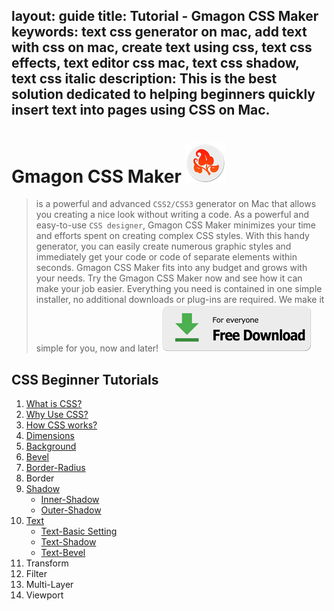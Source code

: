 layout: guide
title: Tutorial - Gmagon CSS Maker 
keywords: text css generator on mac, add text with css on mac, create text using css, text css effects, text editor css mac, text css shadow, text css italic
description: This is the best solution dedicated to helping beginners quickly insert text into pages using CSS on Mac. 
---

# Gmagon CSS Maker ![](../../../products/store/gmagon_css_maker/images/logo/logo_64x64.png)
> is a powerful and advanced `CSS2/CSS3` generator on Mac that allows you creating a nice look without writing a code. As a powerful and easy-to-use `CSS designer`, Gmagon CSS Maker minimizes your time and efforts spent on creating complex CSS styles. With this handy generator, you can easily create numerous graphic styles and immediately get your code or code of separate elements within seconds. Gmagon CSS Maker fits into any budget and grows with your needs. Try the Gmagon CSS Maker now and see how it can make your job easier. Everything you need is contained in one simple installer, no additional downloads or plug-ins are required. We make it simple for you, now and later!
> [![](../../../asset/images/free-download.png)](../../../products/store/gmagon_css_maker/download.html)

## CSS Beginner Tutorials

1. [What is CSS?](./what-is-css.html) 
1. [Why Use CSS?](./why-use-css.html) 
1. [How CSS works?](./how-css-works.html) 
1. [Dimensions](./dimensions.html)
1. [Background](./background.html)
1. [Bevel](./bevel.html)
1. [Border-Radius](./border-radius.html)
1. Border
1. [Shadow](./shadow.html) 
	- [Inner-Shadow](./shadow.html#Inner-Shadow)
	- [Outer-Shadow](./shadow.html#Outer-shadow)
1. [Text](./text.html) 
	- [Text-Basic Setting](./text.html)
	- [Text-Shadow](./text.html#Text-Shadow)
	- [Text-Bevel](./text.html#Text-Bevel)
1. Transform 
1. Filter 
1. Multi-Layer 
1. Viewport 

